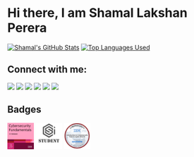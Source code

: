 # Hi there, I am Shamal Lakshan Perera



[![Shamal's GitHub Stats](https://github-readme-stats.vercel.app/api?username=Shamal-Lakshan&show_icons=true&theme=radical)](https://github.com/Shamal-Lakshan?tab=repositories)
[![Top Languages Used](https://github-readme-stats.vercel.app/api/top-langs/?username=Shamal-Lakshan&theme=radical)](https://github.com/Shamal=Lakshan?tab=repositories)
<!-- <p><img height="180em" src="https://github-profile-summary-cards.vercel.app/api/cards/profile-details?username=Shamal-Lakshan&theme=github_dark" alt="Shamal-Lakshan"/></p>
<p> <a href="https://github.com/Shamal-Lakshan"><img src="https://github-profile-trophy.vercel.app/?username=Shamal-Lakshan&margin-w=5&theme=github_dark" alt="Shamal-Lakshan" /></a> </p>
<p><img src="https://github-readme-streak-stats.herokuapp.com/?user=Shamal-Lakshan&theme=black-ice&hide_border=true&stroke=0000&background=0D1117&ring=e05397&fire=e05397&currStreakLabel=e05397" alt="Shamal-Lakshan" /></p>
<p><a href="#"><img alt="Shamal Lakshan's Activity Graph" src="https://activity-graph.herokuapp.com/graph?username=Shamal-Lakshan&bg_color=0D1117&color=e05397&line=e05397&point=FFFFFF&hide_border=true&" /></a></p> -->


## Connect with me:

[<img src="https://img.shields.io/badge/gmail-D14836?style=for-the-badge&logo=gmail&logoColor=white"/>][gmail-id]
[<img src="https://img.shields.io/badge/linkedin%20-%230077B5.svg?&style=for-the-badge&logo=linkedin&logoColor=white"/>][linkedin-link]
[<img src="https://img.shields.io/badge/twitter%20-%231DA1F2.svg?&style=for-the-badge&logo=Twitter&logoColor=white"/>][twitter-link]
[<img src="https://img.shields.io/badge/instagram%20-%23E4405F.svg?&style=for-the-badge&logo=Instagram&logoColor=white"/>][instagram-link]
[<img src="https://img.shields.io/badge/reddit-D14836?style=for-the-badge&logo=reddit&logoColor=white"/>][reddit-link]
[<img src="https://img.shields.io/badge/website-F14399?style=for-the-badge&logo=web&logoColor=white"/>][web-link]


[gmail-id]: mailto:shamallakshan00600@gmail.com
[instagram-link]: https://www.instagram.com/j_m_s_l_p/
[twitter-link]: https://twitter.com/j_m_s_l_p
[linkedin-link]: https://www.linkedin.com/in/shamal-lakshan-893985228/
[reddit-link]: https://reddit.com/u/j-m-s-l-p
[web-link]: https://shamallakshan.cf

## Badges


<p>
  <a href="https://www.credly.com/badges/67814d4f-08f0-4e7a-ae01-69c472396914/public_url"><img src="./sources/cybersecurity-fundamentals.png" alt="CyberSecurity Fundamentals" height="60px"></a>
  <a href="https://api.eu.badgr.io/public/assertions/GpXqhD8UQPWQhWsPczEBDg?identity__email=shamallakshan00600%40gmail.com"><img src="./sources/CSI-Linux-Student.png" alt="CyberSecurity Fundamentals" height="60px"></a>
  <a href="https://www.credly.com/badges/9a0cc306-7874-4922-981d-284b4b6825c5/public_url"><img src="./sources/introduction-to-cybersecurity-tools-cyber-attacks.png" alt="Introduction to Cybersecurity Tools Cyber Attacks" height="60px"></a>
  
  
</p>



<!--
**Shamal-Lakshan/Shamal-Lakshan** is a ✨ _special_ ✨ repository because its `README.md` (this file) appears on your GitHub profile.

Here are some ideas to get you started:

- 🔭 I’m currently working on ...
- 🌱 I’m currently learning ...
- 👯 I’m looking to collaborate on ...
- 🤔 I’m looking for help with ...
- 💬 Ask me about ...
- 📫 How to reach me: ...
- 😄 Pronouns: ...
- ⚡ Fun fact: ...
-->
